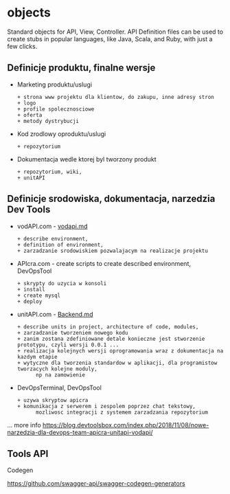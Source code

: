 # objects
Standard objects for API, View, Controller. API Definition files can be used to create stubs in popular languages, like Java, Scala, and Ruby, with just a few clicks.

## Definicje produktu, finalne wersje

+ Marketing produktu/uslugi

      + strona www projektu dla klientow, do zakupu, inne adresy stron
      + logo
      + profile spolecznosciowe
      + oferta
      + metody dystrybucji
      
+ Kod zrodlowy oproduktu/uslugi

      + repozytorium

+ Dokumentacja wedle ktorej byl tworzony produkt

      + repozytorium, wiki, 
      + unitAPI
      
## Definicje srodowiska, dokumentacja, narzedzia  Dev Tools

+ vodAPI.com - [vodapi.md](vodapi.md)

      + describe environment, 
      + definition of environment, 
      + zarzadzanie srodowiskiem pozwalajacym na realizacje projektu



+ APIcra.com - create scripts to create described environment, DevOpsTool

      + skrypty do uzycia w konsoli
      + install
      + create mysql
      + deploy
      
+ unitAPI.com - [Backend.md](Backend.md)
      
      + describe units in project, architecture of code, modules,
      + zarzadzanie tworzeniem nowego kodu
      + zanim zostana zdefiniowane detale konieczne jest stworzenie prototypu, czyli wersji 0.0.1 ...
      + realizacja kolejnych wersji oprogramowania wraz z dokumentacja na kazdym etapie
      + wytyczne dla tworzenia standardow w aplikacji, dla programistow tworzacych kolejne moduly, 
            np na zamowienie

+ DevOpsTerminal, DevOpsTool

      + uzywa skryptow apicra
      + komunikacja z serwerem i zespolem poprzez chat tekstowy, 
            mozliwosc integracji z systemem zarzadzania repozytorium
      


... more info 
https://blog.devtoolsbox.com/index.php/2018/11/08/nowe-narzedzia-dla-devops-team-apicra-unitapi-vodapi/

## Tools API
Codegen

https://github.com/swagger-api/swagger-codegen-generators

